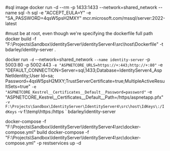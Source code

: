 #sql image
docker run -d --rm -p 1433:1433 --network=shared_network --name sql -h sql -e "ACCEPT_EULA=Y" -e "SA_PASSWORD=4qsW5psH2MXY" mcr.microsoft.com/mssql/server:2022-latest

#must be at root, even though we're specifying the dockerfile full path
docker build -f "F:\Projects\Sandbox\IdentityServer\IdentityServer4\src\host\Dockerfile" -t bdarley/identity-server .

docker run `
		-d `
		--network=shared_network `
		--name identity-server `
		-p 5003:80 -p 5002:443 `
		-e "ASPNETCORE_URLS=https://+:443;http://+:80" `
		-e "DEFAULT_CONNECTION=Server=sql,1433;Database=IdentityServer4_AspNetIdentity;User Id=sa; Password=4qsW5psH2MXY;TrustServerCertificate=true;MultipleActiveResultSets=true" `
		-e "ASPNETCORE_Kestrel__Certificates__Default__Password=password" `
		-e "ASPNETCORE_Kestrel__Certificates__Default__Path=/https/aspnetapp.pfx" `
		-v F:\Projects\Sandbox\IdentityServer\IdentityServer4\src\host\IdKeys\:/IdKeys `
		-v f:\temp\https\:/https `
		bdarley/identity-server



docker-compose -f "F:\Projects\Sandbox\IdentityServer\IdentityServer4\src\docker-compose.yml" build
docker-compose -f "F:\Projects\Sandbox\IdentityServer\IdentityServer4\src\docker-compose.yml" -p restservices up -d 